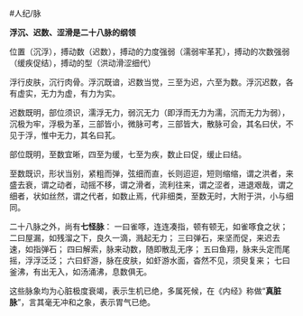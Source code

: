 #人纪/脉 

**浮沉、迟数、涩滑是二十八脉的纲领**

位置（沉浮），搏动数（迟数），搏动的力度强弱（濡弱牢革芤），搏动的次数强弱（缓疾促结），搏动的型（洪动滑涩细代）


浮行皮肤，沉行肉骨。浮沉既谙，迟数当觉，三至为迟，六至为数。浮沉迟数，各有虚实，无力为虚，有力为实。

迟数既明，部位须识，濡浮无力，弱沉无力（即浮而无力为濡，沉而无力为弱），沉极为牢，浮极为革，三部皆小，微脉可考，三部皆大，散脉可会，其名曰伏，不见于浮，惟中无力，其名曰芤。

部位既明，至数宜晰，四至为缓，七至为疾，数止曰促，缓止曰结。

至数既识，形状当别，紧粗而弹，弦细而直，长则迢迢，短则缩缩，谓之洪者，来盛去衰，谓之动者，动摇不移，谓之滑者，流利往来，谓之涩者，进退艰哉，谓之细者，状如丝然，谓之代者，如数止焉，代非细类，至数无时，大附于洪，小与细同。


二十八脉之外，尚有**七怪脉**：
一曰雀啄，连连凑指，顿有顿无，如雀啄食之状；
二曰屋漏，如残溜之下，良久一滴，溅起无力；
三曰弹石，来坚而促，来迟去速，如指弹石；
四曰解索，脉来动数，随即散乱无序；
五曰鱼翔，脉来头定而尾摇，浮浮泛泛；
六曰虾游，脉在皮肤，如虾游水面，杳然不见，须臾复来；
七曰釜沸，有出无入，如汤涌沸，息数俱无。


这些脉象均为心脏极度衰竭，表示生机已绝，多属死候，在《内经》称做“**真脏脉**”，言其毫无冲和之象，表示胃气已绝。